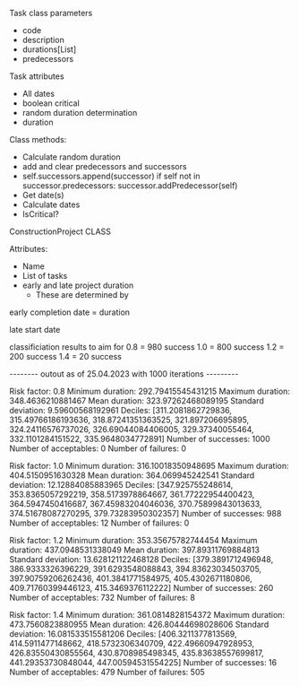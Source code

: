 Task class parameters
- code
- description
- durations[List]
- predecessors

Task attributes
- All dates
- boolean critical
- random duration determination
- duration


Class methods:
- Calculate random duration
- add and clear predecessors and successors
- self.successors.append(successor)
        if self not in successor.predecessors:
            successor.addPredecessor(self)
- Get date(s)
- Calculate dates
- IsCritical?



ConstructionProject CLASS

Attributes:
- Name
- List of tasks
- early and late project duration
  - These are determined by 


early completion date = duration

late start date 



classificiation results to aim for
0.8 = 980 success
1.0 = 800 success
1.2 = 200 success
1.4 = 20 success



-------- outout as of 25.04.2023 with 1000 iterations ---------

Risk factor:  0.8
Minimum duration:  292.79415545431215
Maximum duration:  348.4636210881467
Mean duration:  323.97262468089195
Standard deviation:  9.59600568192961
Deciles:  [311.2081862729836, 315.49766186193636, 318.87241351363525, 321.897206695895, 324.24116576737026, 326.69044084406005, 329.37340055464, 332.1101284151522, 335.9648034772891]
Number of successes:  1000
Number of acceptables:  0
Number of failures:  0

Risk factor:  1.0
Minimum duration:  316.10018350948695
Maximum duration:  404.5150951630328
Mean duration:  364.069945242541
Standard deviation:  12.12884085883965
Deciles:  [347.925755248614, 353.8365057292219, 358.5173978864667, 361.77222954400423, 364.5947450416687, 367.45983204046036, 370.75899843013633, 374.51678087270295, 379.73283950302357]
Number of successes:  988
Number of acceptables:  12
Number of failures:  0

Risk factor:  1.2
Minimum duration:  353.35675782744454
Maximum duration:  437.0948531338049
Mean duration:  397.89311769884813
Standard deviation:  13.628121122468128
Deciles:  [379.3891712496948, 386.9333326396229, 391.6293548088843, 394.83623034503705, 397.90759206262436, 401.3841771584975, 405.4302671180806, 409.71760399446123, 415.3469376112222]
Number of successes:  260
Number of acceptables:  732
Number of failures:  8

Risk factor:  1.4
Minimum duration:  361.0814828154372
Maximum duration:  473.7560823880955
Mean duration:  426.80444698028606
Standard deviation:  16.081533515581206
Deciles:  [406.3211377813569, 414.5911477148662, 418.5732306340709, 422.49660947928953, 426.83550430855564, 430.8708985498345, 435.83638557699817, 441.29353730848044, 447.00594531554225]
Number of successes:  16
Number of acceptables:  479
Number of failures:  505